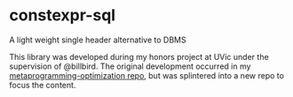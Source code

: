 # constexpr-sql
A light weight single header alternative to DBMS

This library was developed during my honors project at UVic under the supervision of @billbird.
The original development occurred in my [metaprogramming-optimization repo](https://github.com/mkitzan/metaprogramming-optimization), but was splintered into a new repo to focus the content.
